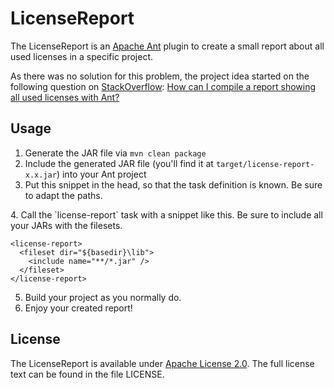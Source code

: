 LicenseReport
=============
The LicenseReport is an [Apache Ant](http://ant.apache.org) plugin to create a
small report about all used licenses in a specific project.

As there was no solution for this problem, the project idea started on the
following question on [StackOverflow](http://stackoverflow.com):
[How can I compile a report showing all used licenses with Ant?](http://stackoverflow.com/questions/15024819/how-can-i-compile-a-report-showing-all-used-licenses-with-ant)

Usage
-----
1. Generate the JAR file via `mvn clean package`
2. Include the generated JAR file (you'll find it at `target/license-report-x.x.jar`) into your Ant project
3. Put this snippet in the head, so that the task definition is known. Be sure to adapt the paths.

<taskdef name="license-report" classpath="${basedir}\lib\license-report-1.0.jar" classname="de.guerda.licensereport.LicenseReportTask" />
4. Call the `license-report` task with a snippet like this. Be sure to include all your JARs with the filesets.

    <license-report>
      <fileset dir="${basedir}\lib">
        <include name="**/*.jar" />
      </fileset>
    </license-report>
5. Build your project as you normally do.
6. Enjoy your created report!

License
-------
The LicenseReport is available under [Apache License 2.0](http://www.apache.org/licenses/LICENSE-2.0.html).
The full license text can be found in the file LICENSE.

